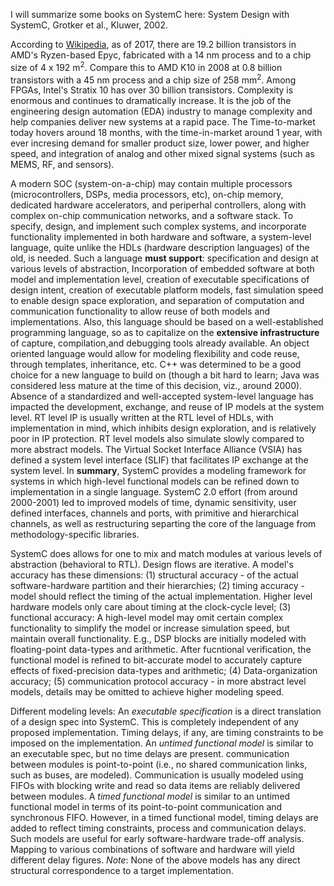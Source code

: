 I will summarize some books on SystemC here: System Design with SystemC, Grotker et al., Kluwer, 2002. 

According to [Wikipedia](https://en.wikipedia.org/wiki/Transistor_count), as of 2017, there are 19.2 billion transistors in AMD's Ryzen-based Epyc, fabricated with a 14 nm process and to a chip size of 4 x 192 m<sup>2</sup>.  Compare this to AMD K10 in 2008 at 0.8 billion transistors with a 45 nm process and a chip size of 258 mm<sup>2</sup>. Among FPGAs, Intel's  Stratix 10 has over 30 billion transistors. Complexity is enormous and continues to dramatically increase. It is the job of the engineering design automation (EDA) industry to manage complexity and help companies deliver new systems at a rapid pace. The Time-to-market today hovers around 18 months, with the time-in-market around 1 year, with ever incresing demand for smaller product size, lower power, and higher speed, and integration of analog and other mixed signal systems (such as MEMS, RF, and sensors). 

A modern SOC (system-on-a-chip)  may contain multiple processors (microcontrollers, DSPs, media processors, etc),  on-chip memory, dedicated hardware accelerators, and periperhal controllers, along with complex on-chip communication networks, and a software stack. To specify, design, and implement such complex systems, and incorporate functionality implemented in both hardware and software, a system-level language, quite unlike the HDLs (hardware description languages) of the old, is needed. Such a language **must support**: specification and design at various levels of abstraction, Incorporation of embedded software at both model and implementation level, creation of executable specifications of design intent, creation of executable platform models, fast simulation speed to enable design space exploration, and separation of computation and communication functionality to allow reuse of both models and implementations. Also, this language should be based on a well-established programming language, so as to capitalize on the **extensive infrastructure** of capture, compilation,and debugging tools already available. An object oriented language would allow for modeling flexibility and code reuse, through templates, inheritance, etc. C++ was determined to be a good choice for a new language to build on (though a bit hard to learn; Java was considered less mature at the time of this decision, viz., around 2000). Absence of a standardized and well-accepted system-level language has impacted the development, exchange, and reuse of IP models at the system level. RT level IP is usually written  at the RTL level of HDLs, with implementation in mind, which inhibits design exploration, and is relatively poor in IP protection. RT level models also simulate slowly compared to more abstract models. The Virtual Socket Interface Alliance (VSIA) has defined a system level interface (SLIF) that facilitates IP exchange at the system level. In **summary**, SystemC provides a modeling framework for systems in which high-level functional models can be refined down to implementation in a single language. SystemC 2.0 effort (from around 2000-2001) led to improved models of time, dynamic sensitivity, user defined interfaces, channels and ports, with primitive and hierarchical channels, as well as restructuring separting the core of the language from methodology-specific libraries. 

SystemC does allows for one to mix and match modules at various levels of abstraction (behavioral to RTL). Design flows are iterative. A model's accuracy has these dimensions: (1) structural accuracy - of the actual software-hardware partition and their hierarchies; (2) timing accuracy - model should reflect the timing of the actual implementation. Higher level hardware models only care about timing at the clock-cycle level; (3) functional accuracy: A high-level model may omit certain complex functionality to simplify the model or increase simulation speed, but maintain overall functionality. E.g., DSP blocks are initially modeled with floating-point data-types and arithmetic. After fucntional verification, the functional model is refined to bit-accurate model to accurately capture effects of fixed-precision data-types and arithmetic; (4) Data-organization accuracy; (5) communication protocol accuracy - in more abstract level models, details may be omitted to achieve higher modeling speed. 

Different modeling levels: An *executable specification* is a direct translation of a design spec into SystemC. This is completely independent of any proposed implementation. Timing delays, if any, are timing constraints to be imposed on the implementation. An *untimed functional model* is similar to an executable spec, but no time delays are present. communication between modules is point-to-point (i.e., no shared communication links, such as buses, are modeled). Communication is usually modeled using FIFOs with blocking write and read so data items are reliably delivered between modules. A *timed functional model* is similar to an untimed functional model in terms of its point-to-point communication and synchronous FIFO.  However, in a timed functional model, timing delays are added to reflect timing constraints, process and communication delays. Such models are useful for early software-hardware trade-off analysis. Mapping to various combinations of software and hardware will yield different delay figures. *Note*: None of the above models has any direct structural correspondence to a target implementation. 
